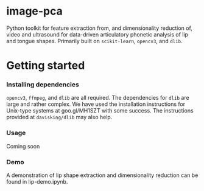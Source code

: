 # image-pca
Python toolkit for feature extraction from, and dimensionality reduction of, video and ultrasound for data-driven articulatory phonetic analysis of lip and tongue shapes. Primarily built on `scikit-learn`, `opencv3`, and `dlib`.

# Getting started
### Installing dependencies
`opencv3`, `ffmpeg`, and `dlib` are all required. The dependencies for `dlib` are large and rather complex. We have used the installation instructions for Unix-type systems at goo.gl/MH1SZT with some success. The instructions provided at `davisking/dlib` may also help.

### Usage
Coming soon

### Demo
A demonstration of lip shape extraction and dimensionality reduction can be found in lip-demo.ipynb. 

